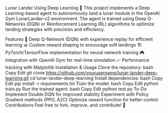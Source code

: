Lunar Lander Using Deep Learning 🚀
This project implements a Deep Learning-based agent to autonomously land a lunar module in the OpenAI Gym LunarLander-v2 environment. The agent is trained using Deep Q-Networks (DQN) or Reinforcement Learning (RL) algorithms to optimize landing strategies with precision and efficiency.

Features
🧠 Deep Q-Network (DQN) with experience replay for efficient learning
📊 Custom reward shaping to encourage soft landings
🏗 PyTorch/TensorFlow implementation for neural network training
🎮 Integration with OpenAI Gym for real-time simulation
📈 Performance tracking with Matplotlib
Installation & Usage
Clone the repository:
bash
Copy
Edit
git clone https://github.com/yourusername/lunar-lander-deep-learning.git
cd lunar-lander-deep-learning
Install dependencies:
bash
Copy
Edit
pip install -r requirements.txt
Train the model:
bash
Copy
Edit
python train.py
Run the trained agent:
bash
Copy
Edit
python test.py
To-Do
 Implement Double DQN for improved stability
 Experiment with Policy Gradient methods (PPO, A2C)
 Optimize reward function for better control
Contributions
Feel free to fork, improve, and contribute! 🚀

